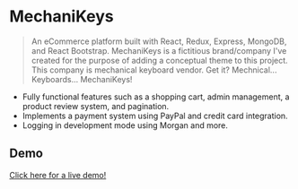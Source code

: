 # MechaniKeys
> An eCommerce platform built with React, Redux, Express, MongoDB, and React Bootstrap.
> MechaniKeys is a fictitious brand/company I've created for the purpose of adding a conceptual theme to this project.
> This company is mechanical keyboard vendor. Get it? Mechnical... Keyboards... MechaniKeys!
* Fully functional features such as a shopping cart, admin management, a product review system, and pagination.
* Implements a payment system using PayPal and credit card integration.
* Logging in development mode using Morgan and more.

## Demo
<a href="https://mechanikeys.herokuapp.com/" target="_blank">Click here for a live demo!</a>
